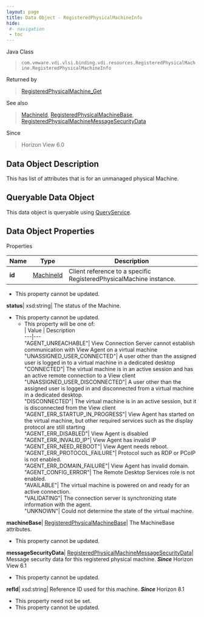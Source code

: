 ```yaml
---
layout: page
title: Data Object - RegisteredPhysicalMachineInfo
hide:
 #- navigation
 - toc
---
```






Java Class  
> `com.vmware.vdi.vlsi.binding.vdi.resources.RegisteredPhysicalMachine.RegisteredPhysicalMachineInfo`

Returned by  
> [RegisteredPhysicalMachine_Get](vdi.resources.RegisteredPhysicalMachine.md#get)

See also  
> [MachineId](vdi.entity.MachineId.md), [RegisteredPhysicalMachineBase](vdi.resources.RegisteredPhysicalMachine.RegisteredPhysicalMachineBase.md), [RegisteredPhysicalMachineMessageSecurityData](vdi.resources.RegisteredPhysicalMachine.MessageSecurityData.md)

Since  
> Horizon View 6.0


## Data Object Description 

This has list of attributes that is for an unmanaged physical Machine. 

##  Queryable Data Object 

This data object is queryable using [QueryService](vdi.query.QueryService.md "QueryService"). 

## Data Object Properties

Properties

Name |  Type |  Description   
---|---|---  
**id**| [MachineId](vdi.entity.MachineId.md)|  Client reference to a specific RegisteredPhysicalMachine instance.   


* This property cannot be updated.

  
**status**|  xsd:string|  The status of the Machine.   


* This property cannot be updated.
  * This property will be one of:  
|  Value |  Description   
---|---  
"AGENT_UNREACHABLE"| View Connection Server cannot establish communication with View Agent on a virtual machine  
"UNASSIGNED_USER_CONNECTED"| A user other than the assigned user is logged in to a virtual machine in a dedicated desktop  
"CONNECTED"| The virtual machine is in an active session and has an active remote connection to a View client  
"UNASSIGNED_USER_DISCONNECTED"| A user other than the assigned user is logged in and disconnected from a virtual machine in a dedicated desktop.  
"DISCONNECTED"| The virtual machine is in an active session, but it is disconnected from the View client  
"AGENT_ERR_STARTUP_IN_PROGRESS"| View Agent has started on the virtual machine, but other required services such as the display protocol are still starting  
"AGENT_ERR_DISABLED"| View Agent is disabled  
"AGENT_ERR_INVALID_IP"| View Agent has invalid IP  
"AGENT_ERR_NEED_REBOOT"| View Agent needs reboot.  
"AGENT_ERR_PROTOCOL_FAILURE"| Protocol such as RDP or PCoIP is not enabled.  
"AGENT_ERR_DOMAIN_FAILURE"| View Agent has invalid domain.  
"AGENT_CONFIG_ERROR"| The Remote Desktop Services role is not enabled.  
"AVAILABLE"| The virtual machine is powered on and ready for an active connection.  
"VALIDATING"| The connection server is synchronizing state information with the agent.  
"UNKNOWN"| Could not determine the state of the virtual machine.  

  
**machineBase**| [RegisteredPhysicalMachineBase](vdi.resources.RegisteredPhysicalMachine.RegisteredPhysicalMachineBase.md)|  The MachineBase attributes.   


* This property cannot be updated.

  
**messageSecurityData**| [RegisteredPhysicalMachineMessageSecurityData](vdi.resources.RegisteredPhysicalMachine.MessageSecurityData.md)|  Message security data for this registered physical machine.  **_Since_** Horizon View 6.1  


* This property cannot be updated.

  
**refId**|  xsd:string|  Reference ID used for this machine.  **_Since_** Horizon 8.1  


* This property need not be set.
* This property cannot be updated.

  
  
  
  
  
  
